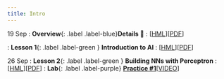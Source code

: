 ```yaml
---
title: Intro
---
```


19 Sep
: **Overview**{: .label .label-blue}**Details 👋**
  : [[HML](https://ykochura.github.io/cv-kpi/?p=course-details.md#1)][[PDF](https://ykochura.github.io/cv-kpi/pdf/course-details.pdf)]
  
: **Lesson 1**{: .label .label-green } **Introduction to AI**
  : [[HML](https://ykochura.github.io/cv-kpi/?p=lecture1.md#1)][[PDF](https://ykochura.github.io/cv-kpi/pdf/lecture1.pdf)]

26 Sep
: **Lesson 2**{: .label .label-green } **Building NNs with Perceptron**
  : [[HML](https://ykochura.github.io/cv-kpi/?p=lecture2.md#1)][[PDF](https://ykochura.github.io/cv-kpi/pdf/lecture2.pdf)]
: **Lab**{: .label .label-purple} [**Practice #1**](https://drive.google.com/file/d/1fDCyui3GeaJR_3MFQlgNhQLNng2MWAqX/view?usp=sharing)[[VIDEO](https://www.youtube.com/watch?v=8Mpc9ukltVA&list=PLuqhl4iqeAZZAArMx52S7kIFRwT74Td66&index=9)]
 

<!-- : **Книги 📚**{: .label .label-red}**Для читання** -->
  <!-- : PMPP Ch. 1, pp. 1-18 <br> PHPC Ch. 1, pp. 1-34 -->
